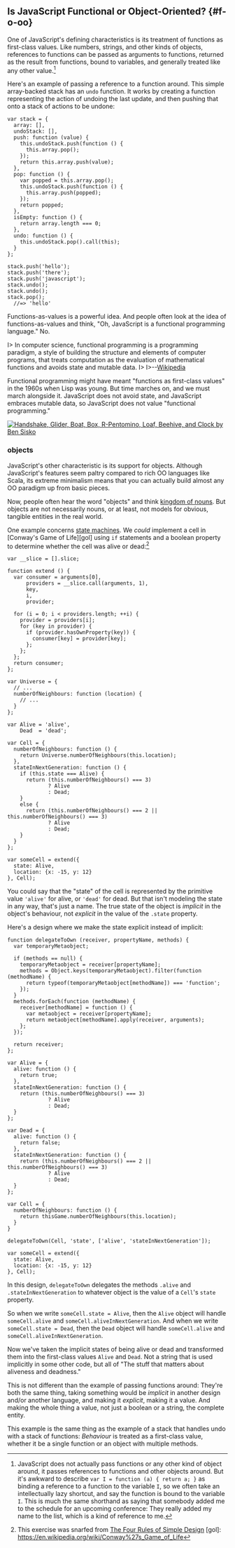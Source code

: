 ## Is JavaScript Functional or Object-Oriented? {#f-o-oo}

One of JavaScript's defining characteristics is its treatment of functions as first-class values. Like numbers, strings, and other kinds of objects, references to functions can be passed as arguments to functions, returned as the result from functions, bound to variables, and generally treated like any other value.[^reference]

[^reference]: JavaScript does not actually pass functions or any other kind of object around, it passes references to functions and other objects around. But it's awkward to describe `var I = function (a) { return a; }` as binding a reference to a function to the variable `I`, so we often take an intellectually lazy shortcut, and say the function is bound to the variable `I`. This is much the same shorthand as saying that somebody added me to the schedule for an upcoming conference: They really added my name to the list, which is a kind of reference to me.

Here's an example of passing a reference to a function around. This simple array-backed stack has an `undo` function. It works by creating a function representing the action of undoing the last update, and then pushing that onto a stack of actions to be undone:

~~~~~~~~
var stack = {
  array: [],
  undoStack: [],
  push: function (value) {
    this.undoStack.push(function () {
      this.array.pop();
    });
    return this.array.push(value);
  },
  pop: function () {
    var popped = this.array.pop();
    this.undoStack.push(function () {
      this.array.push(popped);
    });
    return popped;
  },
  isEmpty: function () {
    return array.length === 0;
  },
  undo: function () {
    this.undoStack.pop().call(this);
  }
};

stack.push('hello');
stack.push('there');
stack.push('javascript');
stack.undo();
stack.undo();
stack.pop();
  //=> 'hello'
~~~~~~~~

Functions-as-values is a powerful idea. And people often look at the idea of functions-as-values and think, "Oh, JavaScript is a functional programming language." No.

I> In computer science, functional programming is a programming paradigm, a style of building the structure and elements of computer programs, that treats computation as the evaluation of mathematical functions and avoids state and mutable data.
I>
I>--[Wikipedia](https://en.wikipedia.org/wiki/Functional_programming)

Functional programming might have meant "functions as first-class values" in the 1960s when Lisp was young. But time marches on, and we must march alongside it. JavaScript does not avoid state, and JavaScript embraces mutable data, so JavaScript does not value "functional programming."

[![Handshake, Glider, Boat, Box, R-Pentomino, Loaf, Beehive, and Clock by Ben Sisko](images/big-idea/sisko.jpg)](https://www.flickr.com/photos/bensisto/4193046623)

### objects

JavaScript's other characteristic is its support for objects. Although JavaScript's features seem paltry compared to rich OO languages like Scala, its extreme minimalism means that you can actually build almost any OO paradigm up from basic pieces.

Now, people often hear the word "objects" and think [kingdom of nouns][kon]. But objects are not necessarily nouns, or at least, not models for obvious, tangible entities in the real world.

[kon]: http://steve-yegge.blogspot.ca/2006/03/execution-in-kingdom-of-nouns.html

One example concerns [state machines][ssm]. We *could* implement a cell in [Conway's Game of Life][gol] using `if` statements and a boolean property to determine whether the cell was alive or dead:[^4r]

[ssm]: https://en.wikipedia.org/wiki/Finite-state_machine
[^4r]: This exercise was snarfed from [The Four Rules of Simple Design](https://leanpub.com/4rulesofsimpledesign)
[gol]: https://en.wikipedia.org/wiki/Conway%27s_Game_of_Life

~~~~~~~~
var __slice = [].slice;

function extend () {
  var consumer = arguments[0],
      providers = __slice.call(arguments, 1),
      key,
      i,
      provider;

  for (i = 0; i < providers.length; ++i) {
    provider = providers[i];
    for (key in provider) {
      if (provider.hasOwnProperty(key)) {
        consumer[key] = provider[key];
      };
    };
  };
  return consumer;
};

var Universe = {
  // ...
  numberOfNeighbours: function (location) {
    // ...
  }
};

var Alive = 'alive',
    Dead  = 'dead';

var Cell = {
  numberOfNeighbours: function () {
    return Universe.numberOfNeighbours(this.location);
  },
  stateInNextGeneration: function () {
    if (this.state === Alive) {
      return (this.numberOfNeighbours() === 3)
             ? Alive
             : Dead;
    }
    else {
      return (this.numberOfNeighbours() === 2 || this.numberOfNeighbours() === 3)
             ? Alive
             : Dead;
    }
  }
};

var someCell = extend({
  state: Alive,
  location: {x: -15, y: 12}
}, Cell);
~~~~~~~~

You could say that the "state" of the cell is represented by the primitive value `'alive'` for alive, or `'dead'` for dead. But that isn't modeling the state in any way, that's just a name. The true state of the object is *implicit* in the object's behaviour, not *explicit* in the value of the `.state` property.

Here's a design where we make the state explicit instead of implicit:

~~~~~~~~
function delegateToOwn (receiver, propertyName, methods) {
  var temporaryMetaobject;

  if (methods == null) {
    temporaryMetaobject = receiver[propertyName];
    methods = Object.keys(temporaryMetaobject).filter(function (methodName) {
      return typeof(temporaryMetaobject[methodName]) === 'function';
    });
  }
  methods.forEach(function (methodName) {
    receiver[methodName] = function () {
      var metaobject = receiver[propertyName];
      return metaobject[methodName].apply(receiver, arguments);
    };
  });

  return receiver;
};

var Alive = {
  alive: function () {
    return true;
  },
  stateInNextGeneration: function () {
    return (this.numberOfNeighbours() === 3)
             ? Alive
             : Dead;
  }
};

var Dead = {
  alive: function () {
    return false;
  },
  stateInNextGeneration: function () {
    return (this.numberOfNeighbours() === 2 || this.numberOfNeighbours() === 3)
             ? Alive
             : Dead;
  }
};

var Cell = {
  numberOfNeighbours: function () {
    return thisGame.numberOfNeighbours(this.location);
  }
}

delegateToOwn(Cell, 'state', ['alive', 'stateInNextGeneration']);

var someCell = extend({
  state: Alive,
  location: {x: -15, y: 12}
}, Cell);
~~~~~~~~

In this design, `delegateToOwn` delegates the methods `.alive` and `.stateInNextGeneration` to whatever object is the value of a `Cell`'s `state` property.

So when we write `someCell.state = Alive`, then the `Alive` object will handle `someCell.alive` and `someCell.aliveInNextGeneration`. And when we write `someCell.state = Dead`, then the `Dead` object will handle `someCell.alive` and `someCell.aliveInNextGeneration`.

Now we've taken the implicit states of being alive or dead and transformed them into the first-class values `Alive` and `Dead`. Not a string that is used implicitly in some other code, but all of "The stuff that matters about aliveness and deadness."

This is not different than the example of passing functions around: They're both the same thing, taking something would be *implicit* in another design and/or another language, and making it *explicit*, making it a value. And making the whole thing a value, not just a boolean or a string, the complete entity.

This example is the same thing as the example of a stack that handles undo with a stack of functions: *Behaviour* is treated as a first-class value, whether it be a single function or an object with multiple methods.